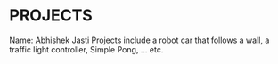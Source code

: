 # PROJECTS

Name: Abhishek Jasti
Projects include a robot car that follows a wall, a traffic light controller, Simple Pong, ... etc.
